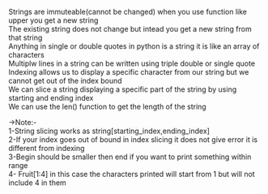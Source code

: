 Strings are immuteable(cannot be changed) when you use function like upper you get a new string 
<br>
The existing string does not change but intead you get a new string from that string 
<br>
Anything in single or double quotes in python is a string it is like an array of characters
<br>
Multiplw lines in a string can be written using triple double or single quote
<br>
Indexing allows us to display a specific character from our string but we cannot get out of the index bound 
<br>
We can slice a string displaying a specific part of the string by using starting and ending index
<br>
We can use the len() function to get the length of the string
<br>

->Note:-
<br>
1-String slicing works as string[starting_index,ending_index]
<br>
2-If your index goes out of bound in index slicing it does not give  error it is different from indexing 
<br>
3-Begin should be smaller then end if you want to print something within range
<br>
4- Fruit[1:4] in this case the characters printed will start from 1 but will not include 4 in them
<br>
